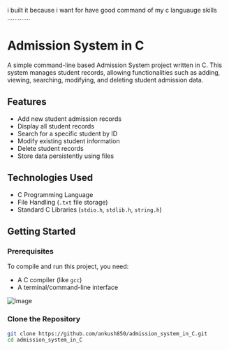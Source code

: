 i built it because i want for have good command of my c languauge skills .............



# Admission System in C

A simple command-line based Admission System project written in C. This system manages student records, allowing functionalities such as adding, viewing, searching, modifying, and deleting student admission data.

## Features

- Add new student admission records
- Display all student records
- Search for a specific student by ID
- Modify existing student information
- Delete student records
- Store data persistently using files

## Technologies Used

- C Programming Language
- File Handling (`.txt` file storage)
- Standard C Libraries (`stdio.h`, `stdlib.h`, `string.h`)

## Getting Started

### Prerequisites

To compile and run this project, you need:

- A C compiler (like `gcc`)
- A terminal/command-line interface

![Image](https://github.com/user-attachments/assets/33a2f2c0-271a-4039-8277-ba8b36c9cf70)








### Clone the Repository

```bash
git clone https://github.com/ankush850/admission_system_in_C.git
cd admission_system_in_C
